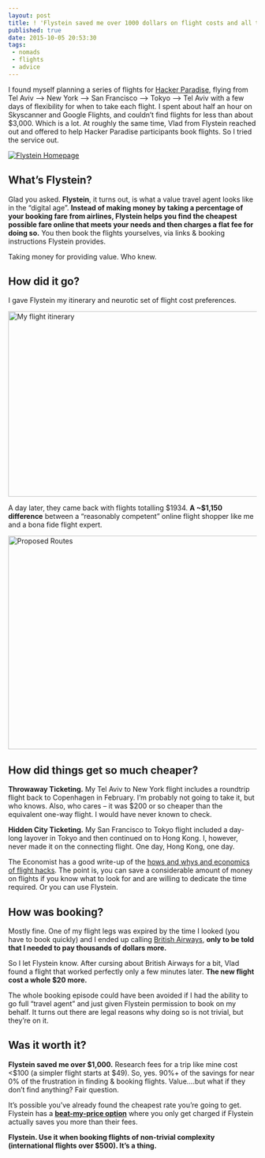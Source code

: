 ```yaml
---
layout: post
title: ! 'Flystein saved me over 1000 dollars on flight costs and all they got was this blog post'
published: true
date: 2015-10-05 20:53:30
tags:
 - nomads
 - flights
 - advice
---
```


<div class="post_text"> <div class="post_text_inner"> I found myself planning a series of flights for <a href="http://www.hackerparadise.org/">Hacker Paradise</a>, flying from Tel Aviv –&gt; New York –&gt; San Francisco –&gt; Tokyo –&gt; Tel Aviv with a few days of flexibility for when to take each flight. I spent about half an hour on Skyscanner and Google Flights, and couldn’t find flights for less than about $3,000. Which is a lot. At roughly the same time, Vlad from Flystein reached out and offered to help Hacker Paradise participants book flights. So I tried the service out.</strong></p> <p><a href="https://wwwcdn.flystein.com/wp-content/uploads/2016/07/flystein-above-the-fold.png"><img src="https://wwwcdn.flystein.com/wp-content/uploads/2016/07/flystein-above-the-fold.png" alt="Flystein Homepage" srcset="https://wwwcdn.flystein.com/wp-content/uploads/2016/07/flystein-above-the-fold.png 1324w, https://wwwcdn.flystein.com/wp-content/uploads/2016/07/flystein-above-the-fold-300x90.png 300w, https://wwwcdn.flystein.com/wp-content/uploads/2016/07/flystein-above-the-fold-768x231.png 768w, https://wwwcdn.flystein.com/wp-content/uploads/2016/07/flystein-above-the-fold-1024x309.png 1024w, https://wwwcdn.flystein.com/wp-content/uploads/2016/07/flystein-above-the-fold-700x211.png 700w" sizes="(max-width: 1324px) 100vw, 1324px"></a></p> <h2>What’s Flystein?</h2> <p>Glad you asked. <strong>Flystein</strong>, it turns out, is what a value travel agent looks like in the “digital age”. <strong>Instead of making money by taking a percentage of your booking fare from airlines, Flystein helps you find the cheapest possible fare online that meets your needs&nbsp;and then charges a flat fee for doing so.</strong> You then book the flights yourselves, via links &amp; booking instructions Flystein provides.</p> <p>Taking money for providing value. Who knew.</p> <h2>How did it go?</h2> <p>I gave Flystein my itinerary and neurotic set of flight cost preferences.</p> <p><a href="https://wwwcdn.flystein.com/wp-content/uploads/2016/07/flystein-itinerary.png"><img class="alignnone wp-image-18331 size-full" title="My flight itinerary" src="https://wwwcdn.flystein.com/wp-content/uploads/2016/07/flystein-itinerary.png" alt="My flight itinerary" width="523" height="375" srcset="https://wwwcdn.flystein.com/wp-content/uploads/2016/07/flystein-itinerary.png 523w, https://wwwcdn.flystein.com/wp-content/uploads/2016/07/flystein-itinerary-300x215.png 300w" sizes="(max-width: 523px) 100vw, 523px"></a></p> <p>A day later, they came back with flights totalling $1934. <strong>A ~$1,150 difference</strong> between a “reasonably competent” online flight shopper like me and a bona fide flight expert.</p> <p><a href="https://wwwcdn.flystein.com/wp-content/uploads/2016/07/flystein-proposed-routes.png"><img class="alignnone size-full wp-image-18332" src="https://wwwcdn.flystein.com/wp-content/uploads/2016/07/flystein-proposed-routes.png" alt="Proposed Routes" width="570" height="432" srcset="https://wwwcdn.flystein.com/wp-content/uploads/2016/07/flystein-proposed-routes.png 570w, https://wwwcdn.flystein.com/wp-content/uploads/2016/07/flystein-proposed-routes-300x227.png 300w, https://wwwcdn.flystein.com/wp-content/uploads/2016/07/flystein-proposed-routes-500x380.png 500w" sizes="(max-width: 570px) 100vw, 570px"></a></p> <h2>How did things get so much cheaper?</h2> <p><strong>Throwaway Ticketing.</strong> My Tel Aviv to New York flight includes a roundtrip flight back to Copenhagen in February. I’m probably not going to take it, but who knows. Also, who cares – it was $200 or so cheaper than the equivalent one-way flight. I would have never known to check.</p> <p><strong>Hidden City Ticketing.</strong> My San Francisco to Tokyo flight included a day-long layover in Tokyo&nbsp;and then continued on to Hong Kong. I, however, never made it on the connecting flight. One day, Hong Kong, one day.</p> <p>The Economist has a good write-up of the <a href="http://www.economist.com/news/business/21639575-economics-air-ticketing-can-produce-some-peculiarities-phantom-flights">hows and whys and economics of flight hacks</a>. The point is, you can save a considerable amount of money on flights if you know what to look for and are willing to dedicate the time required. Or you can use Flystein.</p> <h2>How was booking?</h2> <p>Mostly fine. One of my flight legs was expired by the time I looked (you have to book quickly) and I ended up calling <a class="vglnk" title="Link added by VigLink" href="http://www.britishairways.com/" rel="nofollow"><span>British </span><span>Airways</span></a>, <strong>only to be told that I needed to pay thousands of dollars more.</strong></p> <p>So I let Flystein know. After cursing about British Airways for a bit, Vlad found a flight that worked perfectly only a few minutes later. <strong>The new flight cost a whole $20 more.</strong></p> <p>The whole booking episode could have been avoided if I had the ability to go full “travel agent” and just given Flystein permission to book on my behalf. It turns out there are legal reasons why doing so is not trivial, but they’re on it.</p> <h2>Was it worth it?</h2> <p><strong>Flystein saved me over $1,000.</strong> Research fees for a trip like mine cost &lt;$100 (a simpler flight starts at $49). So, yes. 90%+ of the savings for near 0% of the frustration in finding &amp; booking flights. Value….but what if they don’t find anything? Fair question.</p> <p>It’s possible you’ve already found the cheapest rate you’re going to get. Flystein has a <a href="https://app.flystein.com/#/trip/beatmine?lang=en&amp;_ga=1.95856924.1684646914.1465807363"><strong>beat-my-price option</strong></a> where you only get charged if Flystein actually saves you more than their fees.</p> <p><strong>Flystein. Use it when booking flights of non-trivial complexity (international flights over $500). It’s a thing.</strong></p>
